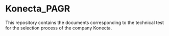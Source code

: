 # Konecta_PAGR
This repository contains the documents corresponding to the technical test for the selection process of the company Konecta.
